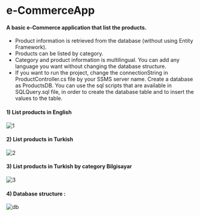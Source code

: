 # e-CommerceApp

#### A basic e-Commerce application that list the products.

* Product information is retrieved from the database (without using Entity Framework).
* Products can be listed by category.
* Category and product information is multilingual. You can add any language you want without changing the database structure.
* If you want to run the project, change the connectionString in ProductController.cs file by your SSMS server name.
  Create a database as ProductsDB. You can use the sql scripts that are available in SQLQuery.sql file, in order to create the database table and to insert the values to the    table.
#### 1) List products in English
![1](https://user-images.githubusercontent.com/58864953/131129521-cea4d763-794e-47f1-aa59-0460eb73565b.png)
#### 2) List products in Turkish
![2](https://user-images.githubusercontent.com/58864953/131129525-ccbb613b-1dc7-4517-a496-8ae8dcee59cc.png)
#### 3) List products in Turkish by category Bilgisayar
![3](https://user-images.githubusercontent.com/58864953/131134335-8f9d6198-83e6-48d7-be6f-2d3e6813b526.png)

#### 4) Database structure :
![db](https://user-images.githubusercontent.com/58864953/131132461-dbb00860-4c5d-47c0-89f9-287ae6f90c6a.png)

